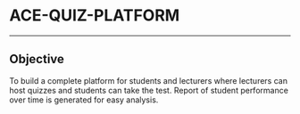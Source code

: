 # ACE-QUIZ-PLATFORM
---

## Objective
To build a complete platform for students and lecturers where lecturers can host quizzes and students can take the test. Report of student performance over time is generated for easy analysis. 

